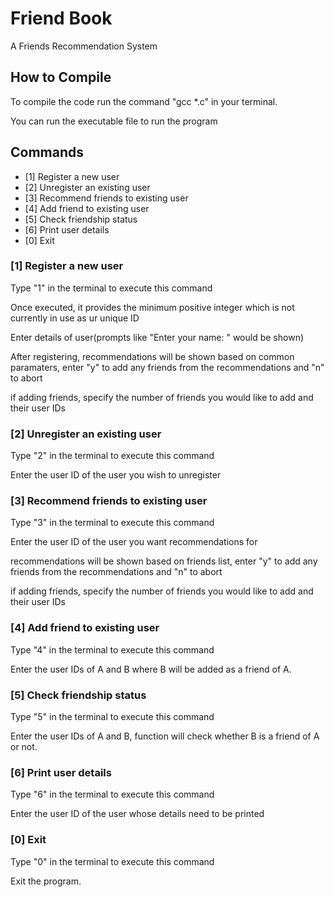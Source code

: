 # Friend Book

A Friends Recommendation System

## How to Compile

To compile the code run the command "gcc *.c" in your terminal.

You can run the executable file to run the program

## Commands

- [1] Register a new user
- [2] Unregister an existing user
- [3] Recommend friends to existing user
- [4] Add friend to existing user
- [5] Check friendship status
- [6] Print user details
- [0] Exit

### [1] Register a new user

Type "1" in the terminal to execute this command

Once executed, it provides the minimum positive integer which is not currently in use as ur unique ID

Enter details of user(prompts like "Enter your name: " would be shown)

After registering, recommendations will be shown based on common paramaters, enter "y" to add any friends from the recommendations and "n" to abort

if adding friends, specify the number of friends you would like to add and their user IDs

### [2] Unregister an existing user

Type "2" in the terminal to execute this command

Enter the user ID of the user you wish to unregister

### [3] Recommend friends to existing user

Type "3" in the terminal to execute this command

Enter the user ID of the user you want recommendations for

recommendations will be shown based on friends list, enter "y" to add any friends from the recommendations and "n" to abort

if adding friends, specify the number of friends you would like to add and their user IDs

### [4] Add friend to existing user

Type "4" in the terminal to execute this command

Enter the user IDs of A and B where B will be added as a friend of A.

### [5] Check friendship status

Type "5" in the terminal to execute this command

Enter the user IDs of A and B, function will check whether B is a friend of A or not.

### [6] Print user details

Type "6" in the terminal to execute this command

Enter the user ID of the user whose details need to be printed

### [0] Exit

Type "0" in the terminal to execute this command

Exit the program.
